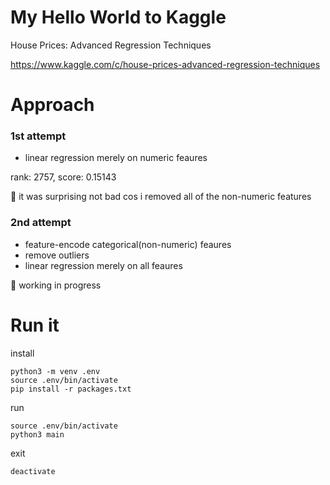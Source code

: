 # My Hello World to Kaggle
House Prices: Advanced Regression Techniques

https://www.kaggle.com/c/house-prices-advanced-regression-techniques

# Approach
### 1st attempt
  - linear regression merely on numeric feaures

rank: 2757, score: 0.15143

🤔 it was surprising not bad cos i removed all of the non-numeric features

### 2nd attempt
  - feature-encode categorical(non-numeric) feaures
  - remove outliers
  - linear regression merely on all feaures

🚧 working in progress

# Run it

install

```
python3 -m venv .env
source .env/bin/activate
pip install -r packages.txt
```

run

```
source .env/bin/activate
python3 main
```

exit

`deactivate`
